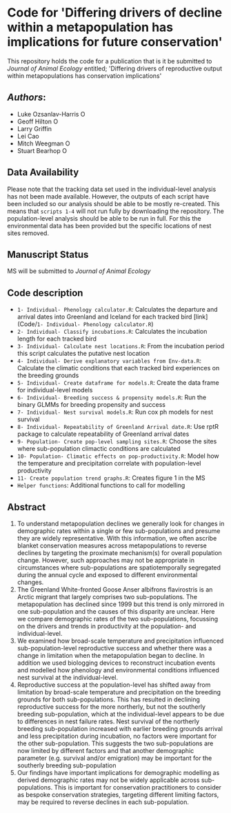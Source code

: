 # Code for 'Differing drivers of decline within a metapopulation has implications for future conservation'

This repository holds the code for a publication that is it be submitted to *Journal of Animal Ecology* entitled; 'Differing drivers of reproductive output within metapopulations has conservation implications'

## _Authors_:

- Luke Ozsanlav-Harris <a itemprop="sameAs" content="https://orcid.org/0000-0003-3889-6722" href="https://orcid.org/0000-0003-3889-6722" target="orcid.widget" rel="noopener" style="vertical-align:top;"><img src="https://orcid.org/sites/default/files/images/orcid_16x16.png" alt="ORCID iD icon" target="_blank" style="width:1em;margin-right:.5em;"/></a>
- Geoff Hilton <a itemprop="sameAs" content="https://orcid.org/0000-0001-9062-3030" href="https://orcid.org/0000-0001-9062-3030" target="orcid.widget" rel="me noopener noreferrer" style="vertical-align:top;"><img src="https://orcid.org/sites/default/files/images/orcid_16x16.png" alt="ORCID iD icon" style="width:1em;margin-right:.5em;"/></a>
- Larry Griffin
- Lei Cao
- Mitch Weegman <a itemprop="sameAs" content="https://orcid.org/0000-0003-1633-0920" href="https://orcid.org/0000-0003-1633-0920" target="orcid.widget" rel="me noopener noreferrer" style="vertical-align:top;"><img src="https://orcid.org/sites/default/files/images/orcid_16x16.png" alt="ORCID iD icon" style="width:1em;margin-right:.5em;"/></a>
- Stuart Bearhop <a itemprop="sameAs" content="https://orcid.org/0000-0002-5864-0129" href="https://orcid.org/0000-0002-5864-0129" target="orcid.widget" rel="me noopener noreferrer" style="vertical-align:top;"><img src="https://orcid.org/sites/default/files/images/orcid_16x16.png" alt="ORCID iD icon" style="width:1em;margin-right:.5em;"/></a>

## Data Availability

Please note that the tracking data set used in the individual-level analysis has not been made available. However, the outputs of each script have been included so our analysis should be able to be mostly re-created. This means that `scripts 1-4` will not run fully by downloading the repository. The population-level analysis should be able to be run in full. For this the environmental data has been provided but the specific locations of nest sites removed.


## Manuscript Status

MS will be submitted to *Journal of Animal Ecology*



## Code description

- `1- Individual- Phenology calculator.R`: Calculates the departure and arrival dates into Greenland and Iceland for each tracked bird [link](Code/`1- Individual- Phenology calculator.R`)                                 
- `2- Individual- Classify incubations.R`: Calculates the incubation length for each tracked bird                     
- `3- Individual- Calculate nest locations.R`: From the incubation period this script calculates the putative nest location                 
- `4- Individual- Derive explanatory variables from Env-data.R`: Calculate the climatic conditions that each tracked bird experiences on the breeding grounds 
- `5- Individual- Create dataframe for models.R`: Create the data frame for individual-level models             
- `6- Individual- Breeding success & propensity models.R`: Run the binary GLMMs for breeding propensity and success    
- `7- Individual- Nest survival models.R`: Run cox ph models for nest survival                     
- `8- Individual- Repeatability of Greenland Arrival date.R`: Use rptR package to calculate repeatability of Greenland arrival dates
- `9- Population- Create pop-level sampling sites.R`: Choose the sites where sub-population climactic conditions are calculated
- `10- Population- Climatic effects on pop-productivity.R`: Model how the temperature and precipitation correlate with population-level productivity    
- `11- Create population trend graphs.R`: Creates figure 1 in the MS
- `Helper functions`: Additional functions to call for modelling


## Abstract

1.	To understand metapopulation declines we generally look for changes in demographic rates within a single or few sub-populations and presume they are widely representative. With this information, we often ascribe blanket conservation measures across metapopulations to reverse declines by targeting the proximate mechanism(s) for overall population change. However, such approaches may not be appropriate in circumstances where sub-populations are spatiotemporally segregated during the annual cycle and exposed to different environmental changes. 
2.	The Greenland White-fronted Goose Anser albifrons flavirostris is an Arctic migrant that largely comprises two sub-populations. The metapopulation has declined since 1999 but this trend is only mirrored in one sub-population and the causes of this disparity are unclear. Here we compare demographic rates of the two sub-populations, focussing on the drivers and trends in productivity at the population- and individual-level. 
3.	We examined how broad-scale temperature and precipitation influenced sub-population-level reproductive success and whether there was a change in limitation when the metapopulation began to decline. In addition we used biologging devices to reconstruct incubation events and modelled how phenology and environmental conditions influenced nest survival at the individual-level. 
4.	Reproductive success at the population-level has shifted away from limitation by broad-scale temperature and precipitation on the breeding grounds for both sub-populations. This has resulted in declining reproductive success for the more northerly, but not the southerly breeding sub-population, which at the individual-level appears to be due to differences in nest failure rates. Nest survival of the northerly breeding sub-population increased with earlier breeding grounds arrival and less precipitation during incubation, no factors were important for the other sub-population. This suggests the two sub-populations are now limited by different factors and that another demographic parameter (e.g. survival and/or emigration) may be important for the southerly breeding sub-population
5.	Our findings have important implications for demographic modelling as derived demographic rates may not be widely applicable across sub-populations. This is important for conservation practitioners to consider as bespoke conservation strategies, targeting different limiting factors, may be required to reverse declines in each sub-population. 

